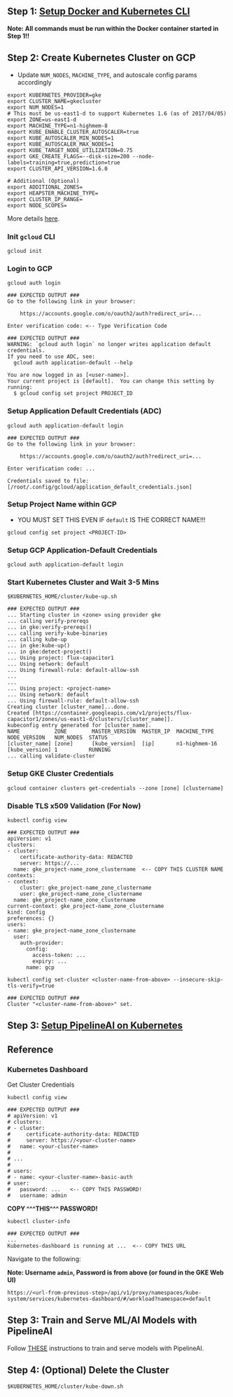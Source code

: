 ## Step 1:  [Setup Docker and Kubernetes CLI](setup.md)

**Note:  All commands must be run within the Docker container started in Step 1!!**

## Step 2:  Create Kubernetes Cluster on GCP
* Update `NUM_NODES`, `MACHINE_TYPE`, and autoscale config params accordingly
```
export KUBERNETES_PROVIDER=gke
export CLUSTER_NAME=gkecluster
export NUM_NODES=1
# This must be us-east1-d to support Kubernetes 1.6 (as of 2017/04/05)
export ZONE=us-east1-d
export MACHINE_TYPE=n1-highmem-8
export KUBE_ENABLE_CLUSTER_AUTOSCALER=true
export KUBE_AUTOSCALER_MIN_NODES=1
export KUBE_AUTOSCALER_MAX_NODES=1
export KUBE_TARGET_NODE_UTILIZATION=0.75
export GKE_CREATE_FLAGS=--disk-size=200 --node-labels=training=true,prediction=true
export CLUSTER_API_VERSION=1.6.0

# Additional (Optional)
export ADDITIONAL_ZONES=
export HEAPSTER_MACHINE_TYPE=
export CLUSTER_IP_RANGE=
export NODE_SCOPES=
```
More details [here](https://cloud.google.com/sdk/gcloud/reference/container/clusters/create).

### Init `gcloud` CLI
```
gcloud init
```

### Login to GCP
```
gcloud auth login

### EXPECTED OUTPUT ###
Go to the following link in your browser:

    https://accounts.google.com/o/oauth2/auth?redirect_uri=...

Enter verification code: <-- Type Verification Code

### EXPECTED OUTPUT ###
WARNING: `gcloud auth login` no longer writes application default credentials.
If you need to use ADC, see:
  gcloud auth application-default --help

You are now logged in as [<user-name>].
Your current project is [default].  You can change this setting by running:
  $ gcloud config set project PROJECT_ID
```

### Setup Application Default Credentials (ADC)
```
gcloud auth application-default login

### EXPECTED OUTPUT ###
Go to the following link in your browser:

    https://accounts.google.com/o/oauth2/auth?redirect_uri=...

Enter verification code: ...

Credentials saved to file: [/root/.config/gcloud/application_default_credentials.json]
```

### Setup Project Name within GCP
* YOU MUST SET THIS EVEN IF `default` IS THE CORRECT NAME!!!
```
gcloud config set project <PROJECT-ID>
```

### Setup GCP Application-Default Credentials
```
gcloud auth application-default login
```

### Start Kubernetes Cluster and Wait 3-5 Mins
```
$KUBERNETES_HOME/cluster/kube-up.sh

### EXPECTED OUTPUT ###
... Starting cluster in <zone> using provider gke
... calling verify-prereqs
... in gke:verify-prereqs()
... calling verify-kube-binaries
... calling kube-up
... in gke:kube-up()
... in gke:detect-project()
... Using project: flux-capacitor1
... Using network: default
... Using firewall-rule: default-allow-ssh
...
...
... Using project: <project-name>
... Using network: default
... Using firewall-rule: default-allow-ssh
Creating cluster [cluster_name]...done.
Created [https://container.googleapis.com/v1/projects/flux-capacitor1/zones/us-east1-d/clusters/[cluster_name]].
kubeconfig entry generated for [cluster_name].
NAME           ZONE        MASTER_VERSION  MASTER_IP  MACHINE_TYPE   NODE_VERSION   NUM_NODES  STATUS
[cluster_name] [zone]      [kube_version]  [ip]       n1-highmem-16  [kube_version] 1          RUNNING
... calling validate-cluster
```

### Setup GKE Cluster Credentials 
```
gcloud container clusters get-credentials --zone [zone] [clustername]
```

### Disable TLS x509 Validation (For Now)
```
kubectl config view

### EXPECTED OUTPUT ###
apiVersion: v1
clusters:
- cluster:
    certificate-authority-data: REDACTED
    server: https://...
  name: gke_project-name_zone_clustername  <-- COPY THIS CLUSTER NAME
contexts:
- context:
    cluster: gke_project-name_zone_clustername
    user: gke_project-name_zone_clustername
  name: gke_project-name_zone_clustername
current-context: gke_project-name_zone_clustername
kind: Config
preferences: {}
users:
- name: gke_project-name_zone_clustername
  user:
    auth-provider:
      config:
        access-token: ...
        expiry: ...
      name: gcp
```

```
kubectl config set-cluster <cluster-name-from-above> --insecure-skip-tls-verify=true

### EXPECTED OUTPUT ###
Cluster "<cluster-name-from-above>" set.
```

## Step 3:  [Setup PipelineAI on Kubernetes](pipelineai.md)

## Reference
### Kubernetes Dashboard
Get Cluster Credentials
```
kubectl config view

### EXPECTED OUTPUT ###
# apiVersion: v1
# clusters:
# - cluster:
#     certificate-authority-data: REDACTED
#     server: https://<your-cluster-name>
#   name: <your-cluster-name>
#
# ...
#
# users:
# - name: <your-cluster-name>-basic-auth
# user:
#   password: ...   <-- COPY THIS PASSWORD!
#   username: admin                        
```
**COPY ^^^THIS^^^ PASSWORD!**
``` 
kubectl cluster-info

### EXPECTED OUTPUT ###
...
Kubernetes-dashboard is running at ...  <-- COPY THIS URL
```
Navigate to the following:

**Note:  Username `admin`, Password is from above (or found in the GKE Web UI)**
```
https://<url-from-previous-step>/api/v1/proxy/namespaces/kube-system/services/kubernetes-dashboard/#/workload?namespace=default
```

## Step 3: Train and Serve ML/AI Models with PipelineAI
Follow [THESE](https://github.com/PipelineAI/pipeline/) instructions to train and serve models with PipelineAI.

## Step 4: (Optional) Delete the Cluster
```
$KUBERNETES_HOME/cluster/kube-down.sh
```
